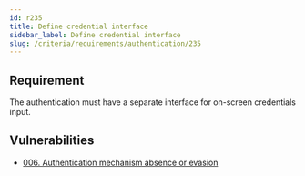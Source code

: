 ```yaml
---
id: r235
title: Define credential interface
sidebar_label: Define credential interface
slug: /criteria/requirements/authentication/235
---
```


## Requirement

The authentication must have
a separate interface
for on-screen credentials input.

## Vulnerabilities

- [006. Authentication mechanism absence or evasion](/criteria/vulnerabilities/006)
